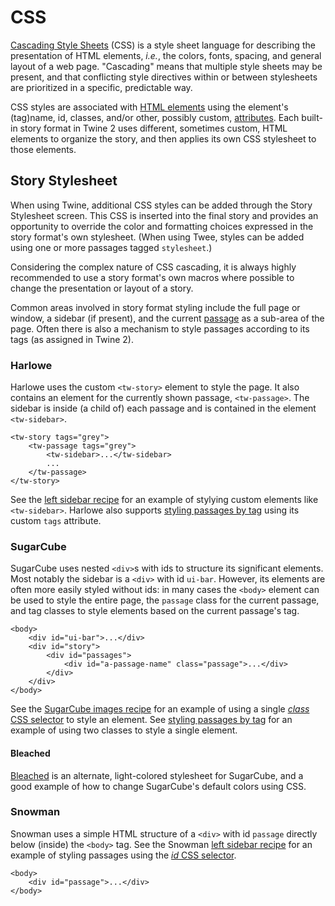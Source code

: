 # CSS

[Cascading Style Sheets](https://en.wikipedia.org/wiki/Cascading_Style_Sheets) (CSS) is a style sheet language for describing the presentation of HTML elements, *i.e.*, the  colors, fonts, spacing, and general layout of a web page.  "Cascading" means that multiple style sheets may be present, and that conflicting style directives within or between stylesheets are prioritized in a specific, predictable way.

CSS styles are associated with [HTML elements](https://en.wikipedia.org/wiki/HTML_element) using the element's (tag)name, id, classes, and/or other, possibly custom, [attributes](https://en.wikipedia.org/wiki/HTML_attribute).   Each built-in story format in Twine 2 uses different, sometimes custom, HTML elements to organize the story, and then applies its own CSS stylesheet to those elements.

## Story Stylesheet

When using Twine, additional CSS styles can be added through the Story Stylesheet screen.  This CSS is inserted into the final story and provides an opportunity to override the color and formatting choices expressed in the story format's own stylesheet.  (When using Twee, styles can be added using one or more passages tagged `stylesheet`.)

Considering the complex nature of CSS cascading, it is always highly recommended to use a story format's own macros where possible to change the presentation or layout of a story.

Common areas involved in story format styling include the full page or window, a sidebar (if present), and the current [passage](../terms/terms_passages.md) as a sub-area of the page.  Often there is also a mechanism to style passages according to its tags (as assigned in Twine 2).

### Harlowe

Harlowe uses the custom `<tw-story>` element to style the page.  It also contains an element for the currently shown passage, `<tw-passage>`.  The sidebar is inside (a child of) each passage and is contained in the element `<tw-sidebar>`.  

```
<tw-story tags="grey">
	<tw-passage tags="grey">
		<tw-sidebar>...</tw-sidebar>
		...
	</tw-passage>
</tw-story>
```

See the [left sidebar recipe](../sidebar_left/harlowe_2/harlowe_sidebar_left.md) for an example of stylying custom elements like `<tw-sidebar>`.  Harlowe also supports [styling passages by tag](../passagetags/harlowe/harlowe_passagetags.md) using its custom `tags` attribute.

### SugarCube

SugarCube uses nested `<div>`s with ids to structure its significant elements.  Most notably the sidebar is a `<div>` with id `ui-bar`.  However, its elements are often more easily styled without ids: in many cases the `<body>` element can be used to style the entire page, the `passage` class for the current passage, and tag classes to style elements based on the current passage's tag.

```
<body>
	<div id="ui-bar">...</div>
	<div id="story">
		<div id="passages">
			<div id="a-passage-name" class="passage">...</div>
		</div>
	</div>
</body>
```

See the [SugarCube images recipe](../images/sugarcube/sugarcube_images.md) for an example of using a single [*class* CSS selector](https://developer.mozilla.org/en-US/docs/Web/CSS/Class_selectors) to style an element.   See [styling passages by tag](../passagetags/sugarcube/sugarcube_passagetags.md) for an example of using two classes to style a single element.

#### Bleached

[Bleached](https://www.motoslave.net/sugarcube/2/#downloads) is an alternate, light-colored stylesheet for SugarCube, and a good example of how to change SugarCube's default colors using CSS.

### Snowman

Snowman uses a simple HTML structure of a `<div>` with id `passage` directly below (inside) the `<body>` tag.  See the Snowman [left sidebar recipe](../sidebar_left/snowman/snowman_sidebar_left.md) for an example of styling passages using the [*id* CSS selector](https://developer.mozilla.org/en-US/docs/Web/CSS/ID_selectors).

```
<body>
	<div id="passage">...</div>
</body>
```



